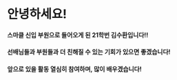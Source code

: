 # 안녕하세요!
#### 스마클 신입 부원으로 들어오게 된 21학번 김수환입니다!!
#### 선배님들과 부원들과 더 친해질 수 있는 기회가 있으면 좋겠습니다!
#### 앞으로 있을 활동 열심히 참여하며, 많이 배우겠습니다!
